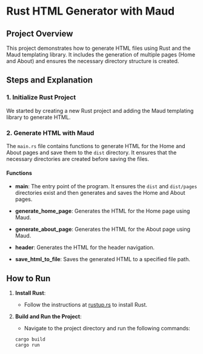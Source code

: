 # Rust HTML Generator with Maud

## Project Overview

This project demonstrates how to generate HTML files using Rust and the Maud templating library. It includes the generation of multiple pages (Home and About) and ensures the necessary directory structure is created.

## Steps and Explanation

### 1. Initialize Rust Project

We started by creating a new Rust project and adding the Maud templating library to generate HTML.

### 2. Generate HTML with Maud

The `main.rs` file contains functions to generate HTML for the Home and About pages and save them to the `dist` directory. It ensures that the necessary directories are created before saving the files.

#### Functions

- **main**: The entry point of the program. It ensures the `dist` and `dist/pages` directories exist and then generates and saves the Home and About pages.

- **generate_home_page**: Generates the HTML for the Home page using Maud.

- **generate_about_page**: Generates the HTML for the About page using Maud.

- **header**: Generates the HTML for the header navigation.

- **save_html_to_file**: Saves the generated HTML to a specified file path.

## How to Run

1. **Install Rust**:

   - Follow the instructions at [rustup.rs](https://www.rustup.rs/) to install Rust.

2. **Build and Run the Project**:

   - Navigate to the project directory and run the following commands:

   ```sh
   cargo build
   cargo run
   ```

